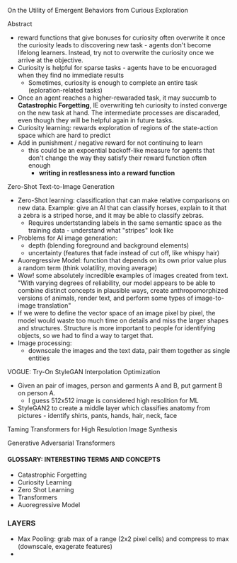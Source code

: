 On the Utility of Emergent Behaviors from Curious Exploration

Abstract
- reward functions that give bonuses for curiosity often overwrite it once the curiosity leads to discovering new task - agents don't become lifelong learners. Instead, try not to overwrite the curiosity once we arrive at the objective. 
- Curiosity is helpful for sparse tasks - agents have to be encuoraged when they find no immediate results
    - Sometimes, curiosity is enough to complete an entire task (eploration-related tasks)
- Once an agent reaches a higher-rewaraded task, it may succumb to __Catastrophic Forgetting__, IE overwriting teh curiosity to  insted converge on the new task at hand. The intermediate processes are discaraded, even though they will be helpful again in future tasks. 
- Curiosity learning: rewards exploration of regions of the state-action space which are hard to predict
- Add in punishment / negative reward for not continuing to learn
    - this could be an expoential backoff-like measure for agents that don't change the way they satisfy their reward function often enough
        - __writing in restlessness into a reward function__ 


Zero-Shot Text-to-Image Generation

- Zero-Shot learning: classification that can make relative comparisons on new data. Example: give an AI that can classify horses, explain to it that a zebra is a striped horse, and it may be able to classify zebras. 
  - Requires undertstanding labels in the same semantic space as the training data - understand what "stripes" look like
- Problems for AI image generation:
  - depth (blending foreground and background elements)
  - uncertainty (features that fade instead of cut off, like whispy hair)
- Auoregressive Model: function that depends on its own prior value plus a random term (think volatility, moving average)
- Wow! some absolutely incredible examples of images created from text. "With varying degrees of reliability, our model appears to be able to combine distinct concepts in plausible ways, create anthropomorphized versions of animals, render text, and perform some types of image-to-image translation"
- If we were to define the vector space of an image pixel by pixel, the model would waste too much time on details and miss the larger shapes and structures. Structure is more important to people for identifying objects, so we had to find a way to target that.
- Image processing:
  - downscale the images and the text data, pair them together as single entities


VOGUE: Try-On StyleGAN Interpolation Optimization

- Given an pair of images, person and garments A and B, put garment B on person A. 
  - I guess 512x512 image is considered high resolition for ML
- StyleGAN2 to create a middle layer which classifies anatomy from pictures - identify shirts, pants, hands, hair, neck, face

Taming Transformers for High Resulotion Image Synthesis

Generative Adversarial Transformers




#### GLOSSARY: INTERESTING TERMS AND CONCEPTS

- Catastrophic Forgetting
- Curiosity Learning
- Zero Shot Learning
- Transformers
- Auoregressive Model

### LAYERS 
- Max Pooling: grab max of a range (2x2 pixel cells) and compress to max (downscale, exagerate features)
- 